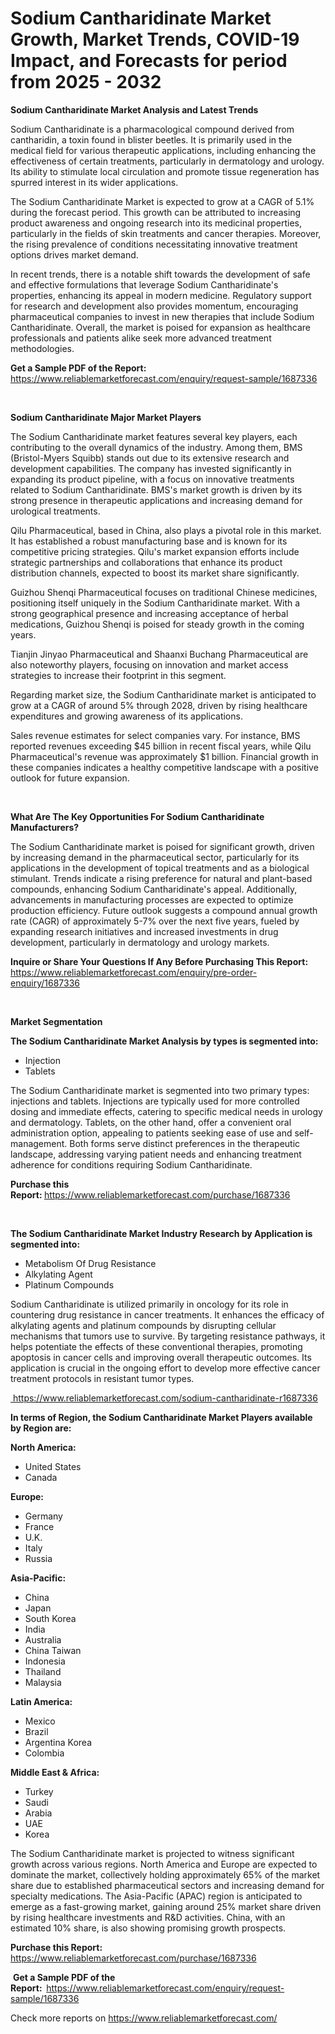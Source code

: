 <p><h1>Sodium Cantharidinate Market Growth, Market Trends, COVID-19 Impact, and Forecasts for period from 2025 - 2032</h1></p><p><strong>Sodium Cantharidinate Market Analysis and Latest Trends</strong></p>
<p><p>Sodium Cantharidinate is a pharmacological compound derived from cantharidin, a toxin found in blister beetles. It is primarily used in the medical field for various therapeutic applications, including enhancing the effectiveness of certain treatments, particularly in dermatology and urology. Its ability to stimulate local circulation and promote tissue regeneration has spurred interest in its wider applications.</p><p>The Sodium Cantharidinate Market is expected to grow at a CAGR of 5.1% during the forecast period. This growth can be attributed to increasing product awareness and ongoing research into its medicinal properties, particularly in the fields of skin treatments and cancer therapies. Moreover, the rising prevalence of conditions necessitating innovative treatment options drives market demand.</p><p>In recent trends, there is a notable shift towards the development of safe and effective formulations that leverage Sodium Cantharidinate's properties, enhancing its appeal in modern medicine. Regulatory support for research and development also provides momentum, encouraging pharmaceutical companies to invest in new therapies that include Sodium Cantharidinate. Overall, the market is poised for expansion as healthcare professionals and patients alike seek more advanced treatment methodologies.</p></p>
<p><strong>Get a Sample PDF of the Report:&nbsp;</strong> <a href="https://www.reliablemarketforecast.com/enquiry/request-sample/1687336?utm_campaign=3069&utm_medium=2&utm_source=Github&utm_content=ia&utm_term=26032025&utm_id=sodium-cantharidinate">https://www.reliablemarketforecast.com/enquiry/request-sample/1687336</a></p>
<p>&nbsp;</p>
<p><strong>Sodium Cantharidinate Major Market Players</strong></p>
<p><p>The Sodium Cantharidinate market features several key players, each contributing to the overall dynamics of the industry. Among them, BMS (Bristol-Myers Squibb) stands out due to its extensive research and development capabilities. The company has invested significantly in expanding its product pipeline, with a focus on innovative treatments related to Sodium Cantharidinate. BMS's market growth is driven by its strong presence in therapeutic applications and increasing demand for urological treatments.</p><p>Qilu Pharmaceutical, based in China, also plays a pivotal role in this market. It has established a robust manufacturing base and is known for its competitive pricing strategies. Qilu's market expansion efforts include strategic partnerships and collaborations that enhance its product distribution channels, expected to boost its market share significantly.</p><p>Guizhou Shenqi Pharmaceutical focuses on traditional Chinese medicines, positioning itself uniquely in the Sodium Cantharidinate market. With a strong geographical presence and increasing acceptance of herbal medications, Guizhou Shenqi is poised for steady growth in the coming years.</p><p>Tianjin Jinyao Pharmaceutical and Shaanxi Buchang Pharmaceutical are also noteworthy players, focusing on innovation and market access strategies to increase their footprint in this segment.</p><p>Regarding market size, the Sodium Cantharidinate market is anticipated to grow at a CAGR of around 5% through 2028, driven by rising healthcare expenditures and growing awareness of its applications. </p><p>Sales revenue estimates for select companies vary. For instance, BMS reported revenues exceeding $45 billion in recent fiscal years, while Qilu Pharmaceutical's revenue was approximately $1 billion. Financial growth in these companies indicates a healthy competitive landscape with a positive outlook for future expansion.</p></p>
<p>&nbsp;</p>
<p><strong>What Are The Key Opportunities For Sodium Cantharidinate Manufacturers?</strong></p>
<p><p>The Sodium Cantharidinate market is poised for significant growth, driven by increasing demand in the pharmaceutical sector, particularly for its applications in the development of topical treatments and as a biological stimulant. Trends indicate a rising preference for natural and plant-based compounds, enhancing Sodium Cantharidinate's appeal. Additionally, advancements in manufacturing processes are expected to optimize production efficiency. Future outlook suggests a compound annual growth rate (CAGR) of approximately 5-7% over the next five years, fueled by expanding research initiatives and increased investments in drug development, particularly in dermatology and urology markets.</p></p>
<p><strong>Inquire or Share Your Questions If Any Before Purchasing This Report:</strong> <a href="https://www.reliablemarketforecast.com/enquiry/pre-order-enquiry/1687336?utm_campaign=3069&utm_medium=2&utm_source=Github&utm_content=ia&utm_term=26032025&utm_id=sodium-cantharidinate">https://www.reliablemarketforecast.com/enquiry/pre-order-enquiry/1687336</a></p>
<p>&nbsp;</p>
<p><strong>Market Segmentation</strong></p>
<p><strong>The Sodium Cantharidinate Market Analysis by types is segmented into:</strong></p>
<p><ul><li>Injection</li><li>Tablets</li></ul></p>
<p><p>The Sodium Cantharidinate market is segmented into two primary types: injections and tablets. Injections are typically used for more controlled dosing and immediate effects, catering to specific medical needs in urology and dermatology. Tablets, on the other hand, offer a convenient oral administration option, appealing to patients seeking ease of use and self-management. Both forms serve distinct preferences in the therapeutic landscape, addressing varying patient needs and enhancing treatment adherence for conditions requiring Sodium Cantharidinate.</p></p>
<p><strong>Purchase this Report:&nbsp;</strong><a href="https://www.reliablemarketforecast.com/purchase/1687336?utm_campaign=3069&utm_medium=2&utm_source=Github&utm_content=ia&utm_term=26032025&utm_id=sodium-cantharidinate">https://www.reliablemarketforecast.com/purchase/1687336</a></p>
<p>&nbsp;</p>
<p><strong>The Sodium Cantharidinate Market Industry Research by Application is segmented into:</strong></p>
<p><ul><li>Metabolism Of Drug Resistance</li><li>Alkylating Agent</li><li>Platinum Compounds</li></ul></p>
<p><p>Sodium Cantharidinate is utilized primarily in oncology for its role in countering drug resistance in cancer treatments. It enhances the efficacy of alkylating agents and platinum compounds by disrupting cellular mechanisms that tumors use to survive. By targeting resistance pathways, it helps potentiate the effects of these conventional therapies, promoting apoptosis in cancer cells and improving overall therapeutic outcomes. Its application is crucial in the ongoing effort to develop more effective cancer treatment protocols in resistant tumor types.</p></p>
<p><a href="https://www.reliablemarketforecast.com/sodium-cantharidinate-r1687336?utm_campaign=3069&utm_medium=2&utm_source=Github&utm_content=ia&utm_term=26032025&utm_id=sodium-cantharidinate">&nbsp;https://www.reliablemarketforecast.com/sodium-cantharidinate-r1687336</a></p>
<p><strong>In terms of Region, the Sodium Cantharidinate Market Players available by Region are:</strong></p>
<p>
    <p> <strong> North America: </strong>
        <ul>
            <li>United States</li>
            <li>Canada</li>
        </ul>
        </p> 
    <p> <strong> Europe: </strong>
        <ul>
            <li>Germany</li>
            <li>France</li>
            <li>U.K.</li>
            <li>Italy</li>
            <li>Russia</li>
        </ul>
        </p> 
    <p> <strong> Asia-Pacific: </strong>
        <ul>
            <li>China</li>
            <li>Japan</li>
            <li>South Korea</li>
            <li>India</li>
            <li>Australia</li>
            <li>China Taiwan</li>
            <li>Indonesia</li>
            <li>Thailand</li>
            <li>Malaysia</li>
        </ul>
        </p> 
    <p> <strong> Latin America: </strong>
        <ul>
            <li>Mexico</li>
            <li>Brazil</li>
            <li>Argentina Korea</li>
            <li>Colombia</li>
        </ul>
        </p> 
    <p> <strong> Middle East & Africa: </strong>
        <ul>
            <li>Turkey</li>
            <li>Saudi</li>
            <li>Arabia</li>
            <li>UAE</li>
            <li>Korea</li>
        </ul>
    </p>
    </p>
<p><p>The Sodium Cantharidinate market is projected to witness significant growth across various regions. North America and Europe are expected to dominate the market, collectively holding approximately 65% of the market share due to established pharmaceutical sectors and increasing demand for specialty medications. The Asia-Pacific (APAC) region is anticipated to emerge as a fast-growing market, gaining around 25% market share driven by rising healthcare investments and R&D activities. China, with an estimated 10% share, is also showing promising growth prospects.</p></p>
<p><strong>Purchase this Report: </strong><a href="https://www.reliablemarketforecast.com/purchase/1687336?utm_campaign=3069&utm_medium=2&utm_source=Github&utm_content=ia&utm_term=26032025&utm_id=sodium-cantharidinate">https://www.reliablemarketforecast.com/purchase/1687336</a></p>
<p>&nbsp;<strong>Get a Sample PDF of the Report:&nbsp;&nbsp;</strong><a href="https://www.reliablemarketforecast.com/enquiry/request-sample/1687336?utm_campaign=3069&utm_medium=2&utm_source=Github&utm_content=ia&utm_term=26032025&utm_id=sodium-cantharidinate">https://www.reliablemarketforecast.com/enquiry/request-sample/1687336</a></p>
<p><strong></strong></p>
<p>Check more reports on <a href="https://www.reliablemarketforecast.com/?utm_campaign=3069&utm_medium=2&utm_source=Github&utm_content=ia&utm_term=26032025&utm_id=sodium-cantharidinate">https://www.reliablemarketforecast.com/</a></p>